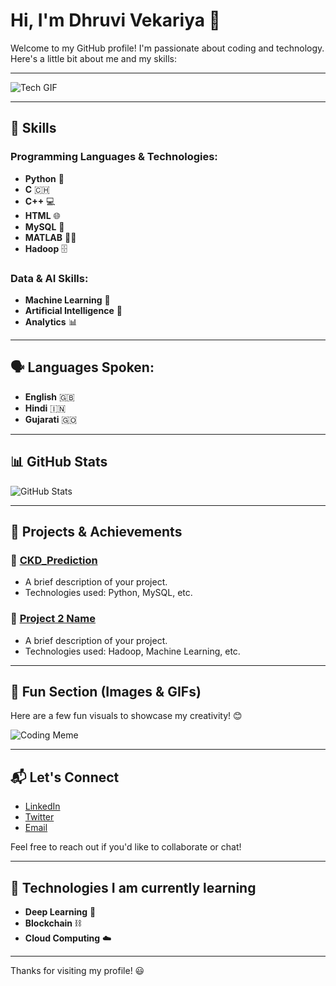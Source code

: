 # Hi, I'm Dhruvi Vekariya 👋

Welcome to my GitHub profile! I'm passionate about coding and technology. Here's a little bit about me and my skills:

---

![Tech GIF](https://user-images.githubusercontent.com/74038190/213760705-0d5bf320-4f43-4352-b74b-0889ae726bf7.gif)

---

## 🚀 Skills

### Programming Languages & Technologies:
- **Python** 🐍
- **C** 🇨🇭
- **C++** 💻
- **HTML** 🌐
- **MySQL** 🔑
- **MATLAB** 🧑‍💻
- **Hadoop** 🗄️

### Data & AI Skills:
- **Machine Learning** 🤖
- **Artificial Intelligence** 🧠
- **Analytics** 📊

---

## 🗣️ Languages Spoken:
- **English** 🇬🇧
- **Hindi** 🇮🇳
- **Gujarati** 🇬🇴

---

## 📊 GitHub Stats

![GitHub Stats](https://github-readme-stats.vercel.app/api?username=your-github-username&show_icons=true&hide_title=true&hide=prs&count_private=true&theme=radical)

---

## 🎯 Projects & Achievements

### 🚀 [CKD_Prediction]()
- A brief description of your project.  
- Technologies used: Python, MySQL, etc.

### 🔧 [Project 2 Name](link-to-project)
- A brief description of your project.  
- Technologies used: Hadoop, Machine Learning, etc.

---

## 📸 Fun Section (Images & GIFs)

Here are a few fun visuals to showcase my creativity! 😊


![Coding Meme](https://media.giphy.com/media/3oEjI2rYwiNcLVmbO4/giphy.gif)

---

## 📬 Let's Connect

- [LinkedIn](https://www.linkedin.com/in/your-linkedin-profile)
- [Twitter](https://twitter.com/your-twitter)
- [Email](mailto:your-email@example.com)

Feel free to reach out if you'd like to collaborate or chat!

---

## 🔧 Technologies I am currently learning

- **Deep Learning** 🧠
- **Blockchain** ⛓️
- **Cloud Computing** ☁️

---

Thanks for visiting my profile! 😃
